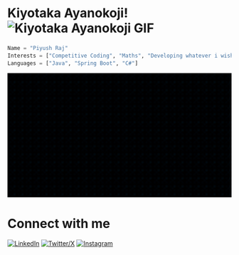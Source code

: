 # Kiyotaka Ayanokoji! ![Kiyotaka Ayanokoji GIF](https://s8.ezgif.com/tmp/ezgif-8d1967ce3c066e.gif)

```python
Name = "Piyush Raj"
Interests = ["Competitive Coding", "Maths", "Developing whatever i wish", "Anime", "Game Development"]
Languages = ["Java", "Spring Boot", "C#"]
```
<img src="gif.gif" width="600" alt="Typing GIF" />


# Connect with me
[![LinkedIn](https://img.shields.io/badge/LinkedIn-blue?logo=linkedin&logoColor=white)](www.linkedin.com/in/piyush-raj-9b0bb7228)
[![Twitter/X](https://img.shields.io/badge/Twitter-1DA1F2?logo=twitter&logoColor=white)](https://x.com/PiyushRaj40)
[![Instagram](https://img.shields.io/badge/Instagram-E4405F?logo=instagram&logoColor=white)](https://www.instagram.com/piyush_raj41/)

